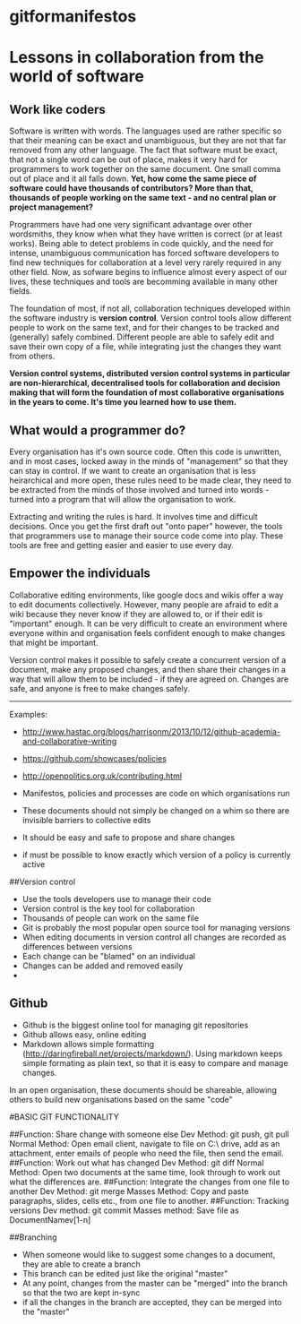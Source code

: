 # gitformanifestos


# Lessons in collaboration from the world of software

## Work like coders
Software is written with words. The languages used are rather specific so that their meaning can be exact and unambiguous, but they are not that far removed from any other language. The fact that software must be exact, that not a single word can be out of place, makes it very hard for programmers to work together on the same document. One small comma out of place and it all falls down. __Yet, how come the same piece of software could have thousands of contributors? More than that, thousands of people working on the same text - and no central plan or project management?__

Programmers have had one very significant advantage over other wordsmiths, they know when what they have written is correct (or at least works). Being able to detect problems in code quickly, and the need for intense, unambiguous communication has forced software developers to find new techniques for collaboration at a level very rarely required in any other field. Now, as sofware begins to influence almost every aspect of our lives, these techniques and tools are becomming available in many other fields. 

The foundation of most, if not all, collaboration techniques developed within the software industry is __version control__. Version control tools allow different people to work on the same text, and for their changes to be tracked and (generally) safely combined. Different people are able to safely edit and save their own copy of a file, while integrating just the changes they want from others. 

__Version control systems, distributed version control systems in particular are non-hierarchical, decentralised tools for collaboration and decision making that will form the foundation of most collaborative organisations in the years to come. It's time you learned how to use them.__ 

## What would a programmer do?
Every organisation has it's own source code. Often this code is unwritten, and in most cases, locked away in the minds of "management" so that they can stay in control. If we want to create an organisation that is less heirarchical and more open, these rules need to be made clear, they need to be extracted from the minds of those involved and turned into words - turned into a program that will allow the organisation to work. 

Extracting and writing the rules is hard. It involves time and difficult decisions. Once you get the first draft out "onto paper" however, the tools that programmers use to manage their source code come into play. These tools are free and getting easier and easier to use every day. 

## Empower the individuals
Collaborative editing environments, like google docs and wikis offer a way to edit documents collectively. However, many people are afraid to edit a wiki because they never know if they are allowed to, or if their edit is "important" enough. It can be very difficult to create an environment where everyone within and organisation feels confident enough to make changes that might be important. 

Version control makes it possible to safely create a concurrent version of a document, make any proposed changes, and then share their changes in a way that will allow them to be included - if they are agreed on. Changes are safe, and anyone is free to make changes safely. 



---------------------------------


Examples: 
* http://www.hastac.org/blogs/harrisonm/2013/10/12/github-academia-and-collaborative-writing
* https://github.com/showcases/policies
* http://openpolitics.org.uk/contributing.html


* Manifestos, policies and processes are code on which organisations run
* These documents should not simply be changed on a whim
 so there are invisible barriers to collective edits
* It should be easy and safe to propose and share changes
* if must be possible to know exactly which version of a policy is currently active 


##Version control
* Use the tools developers use to manage their code
* Version control is the key tool for collaboration
* Thousands of people can work on the same file
* Git is probably the most popular open source tool for managing versions
* When editing documents in version control all changes are recorded as differences between versions
* Each change can be "blamed" on an individual
* Changes can be added and removed easily
* 


## Github
* Github is the biggest online tool for managing git repositories
* Github allows easy, online editing 
* Markdown allows simple formatting (http://daringfireball.net/projects/markdown/). Using markdown keeps simple formating as plain text, so that it is easy to compare and manage changes. 




In an open organisation, these documents should be shareable, allowing others to build new organisations based on the same "code"








#BASIC GIT FUNCTIONALITY

##Function: Share change with someone else
Dev Method: git push, git pull
Normal Method: Open email client, navigate to file on C:\ drive, add as an attachment, enter emails of people who need the file, then send the email.
##Function: Work out what has changed
Dev Method: git diff
Normal Method: Open two documents at the same time, look through to work out what the differences are.
##Function: Integrate the changes from one file to another
Dev Method: git merge
Masses Method: Copy and paste paragraphs, slides, cells etc., from one file to another.
##Function: Tracking versions
Dev method: git commit
Masses method: Save file as DocumentNamev[1-n]


##Branching
* When someone would like to suggest some changes to a document, they are able to create a branch 
* This branch can be edited just like the original "master"
* At any point, changes from the master can be "merged" into the branch so that the two are kept in-sync
* if all the changes in the branch are accepted, they can be merged into the "master"
